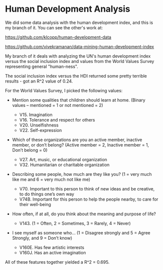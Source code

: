 # Human Development Analysis
We did some data analysis with the human development index, and this is my branch of it. You can see the other's work at: 

https://github.com/klcopp/human-development-data

https://github.com/vivekramanan/data-mining-human-development-index

My branch of it deals with analyzing the UN's human development index versus the social inclusion index and values from the World Values Survey representing general "human-ness".

The social inclusion index versus the HDI returned some pretty terrible results - got an R^2 value of 0.24.

For the World Values Survey, I picked the following values:
  * Mention some qualities that children should learn at home. (Binary values – mentioned = 1 or not mentioned = 2)
    * V15. Imagination
    * V16. Tolerance and respect for others
    * V20. Unselfishness
    * V22. Self-expression
    
  * Which of these organizations are you an active member, inactive member, or don’t belong? (Active member = 2, Inactive member = 1, Don’t belong = 0)
    * V27. Art, music, or educational organization
    * V32. Humanitarian or charitable organization
		
* Describing some people, how much are they like you? (1 = very much like me and 6 = very much not like me)
	* V70. Important to this person to think of new ideas and be creative, to do things one’s own way
	* V74B. Important for this person to help the people nearby, to care for their well-being

* How often, if at all, do you think about the meaning and purpose of life?
	* V143. (1 = Often, 2 = Sometimes, 3 = Rarely, 4 = Never)

* I see myself as someone who… (1 = Disagree strongly and 5 = Agree Strongly, and 9 = Don’t know)
	* V160E. Has few artistic interests
	* V160J. Has an active imagination

All of these features together yielded a R^2 = 0.695. 
